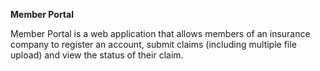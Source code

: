 **Member Portal**

Member Portal is a web application that allows members of an insurance company to register an account, submit claims (including multiple file upload) and view the status of their claim. 

